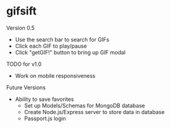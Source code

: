 # gifsift

Version 0.5

- Use the search bar to search for GIFs
- Click each GIF to play/pause
- Click "getGIF!" button to bring up GIF modal

TODO for v1.0

- Work on mobile responsiveness

Future Versions

- Ability to save favorites
    - Set up Models/Schemas for MongoDB database
    - Create Node.js/Express server to store data in database
    - Passport.js login

